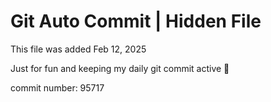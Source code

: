 # Git Auto Commit | Hidden File

This file was added Feb 12, 2025

Just for fun and keeping my daily git commit active 🤪

commit number: 95717
